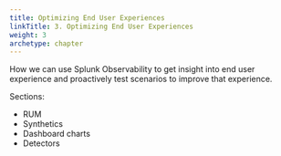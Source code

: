 ```yaml
---
title: Optimizing End User Experiences
linkTitle: 3. Optimizing End User Experiences
weight: 3
archetype: chapter
---
```


How we can use Splunk Observability to get insight into end user experience and proactively test scenarios to improve that experience.

Sections:

- RUM
- Synthetics
- Dashboard charts
- Detectors
